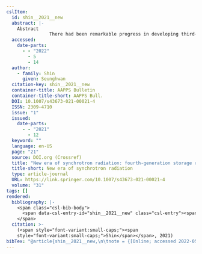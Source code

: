 ```yaml
---
cslItem:
  id: shin__2021__new
  abstract: |-
    Abstract
                There had been remarkable progress in developing third-generation electron storage rings as the main sources of very bright photon beams. Fourth-generation storage rings based on the multi-bend achromat lattice concept may be able to surpass the brightness and coherence that are attained using present third-generation storage rings. In this paper, we survey ongoing work around the world to develop concepts and designs for fourth-generation electron storage rings.
  accessed:
    date-parts:
      - - "2022"
        - 5
        - 14
  author:
    - family: Shin
      given: Seunghwan
  citation-key: shin__2021__new
  container-title: AAPPS Bulletin
  container-title-short: AAPPS Bull.
  DOI: 10.1007/s43673-021-00021-4
  ISSN: 2309-4710
  issue: "1"
  issued:
    date-parts:
      - - "2021"
        - 12
  keyword: ""
  language: en-US
  page: "21"
  source: DOI.org (Crossref)
  title: "New era of synchrotron radiation: fourth-generation storage ring"
  title-short: New era of synchrotron radiation
  type: article-journal
  URL: https://link.springer.com/10.1007/s43673-021-00021-4
  volume: "31"
tags: []
rendered:
  bibliography: |-
    <span class="csl-bib-body">
      <span data-csl-entry-id="shin__2021__new" class="csl-entry"><span class='author-bib'>Shin</span>. <span class='date-bib'>(2021)</span>. <span class='title'><b>New era of synchrotron radiation: fourth-generation storage ring</b></span>. <i>AAPPS Bulletin</i>, <i>31</i>(1), 21. <span class='URL'><a href='https://doi.org/10.1007/s43673-021-00021-4'>LINK</a></span></span>
    </span>
  citation: >-
    (<span style="font-variant:small-caps;"><span
    style="font-variant:small-caps;">Shin</span></span>, 2021)
bibTex: "@article{shin__2021__new,\n\tnote = {[Online; accessed 2022-05-14]},\n\tauthor = {Shin, Seunghwan},\n\tjournal = {AAPPS Bulletin},\n\tdoi = {10.1007/s43673-021-00021-4},\n\tissn = {2309-4710},\n\tnumber = {1},\n\tyear = {2021},\n\tmonth = {12},\n\tpages = {21},\n\ttitle = {New era of synchrotron radiation: fourth-generation storage ring},\n\turl = {https://link.springer.com/10.1007/s43673-021-00021-4},\n\thowpublished = {https://link.springer.com/10.1007/s43673-021-00021-4},\n\tvolume = {31},\n}\n\n"
---
```

